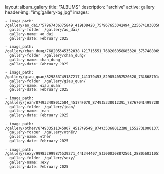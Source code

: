 
layout: album_gallery
title: "ALBUMS"
description: "archive"
active: gallery
header-img: "img/gallery-bg.jpg"
images:
    
    - image_path: /gallery/ao_dai/757967436375849_419108420_757967653042494_2256741830358191711_n.jpg
      gallery-folder: /gallery/ao_dai/
      gallery-name: ao_dai
      gallery-date: February 2025
            
    - image_path: /gallery/chan_dung/768205545352038_421715551_768206058685320_5757488069537635017_n.jpg
      gallery-folder: /gallery/chan_dung/
      gallery-name: chan_dung
      gallery-date: February 2025
            
    - image_path: /gallery/giau_quan/829853749187217_441379453_829854052520520_7348687014456487559_n.jpg
      gallery-folder: /gallery/giau_quan/
      gallery-name: giau_quan
      gallery-date: February 2025
            
    - image_path: /gallery/jean/874933408012584_451747070_874935338012391_7876704149972887365_n.jpg
      gallery-folder: /gallery/jean/
      gallery-name: jean
      gallery-date: February 2025
            
    - image_path: /gallery/other/874933511345907_451749549_874935368012388_1552731000137339109_n.jpg
      gallery-folder: /gallery/other/
      gallery-name: other
      gallery-date: February 2025
            
    - image_path: /gallery/sexy/999832999875539271_441344407_833000308872561_2880660310574967550_n.jpg
      gallery-folder: /gallery/sexy/
      gallery-name: sexy
      gallery-date: February 2025
            